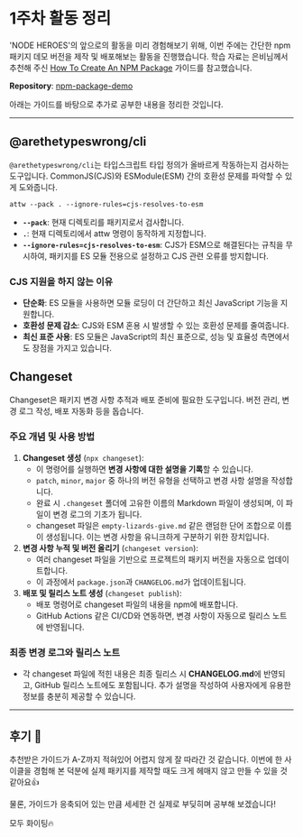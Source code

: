 # 1주차 활동 정리

'NODE HEROES'의 앞으로의 활동을 미리 경험해보기 위해, 이번 주에는 간단한 npm 패키지 데모 버전을 제작 및 배포해보는 활동을 진행했습니다.
학습 자료는 은비님께서 추천해 주신 [How To Create An NPM Package](https://www.totaltypescript.com/how-to-create-an-npm-package) 가이드를 참고했습니다.

**Repository**: [npm-package-demo](https://github.com/SEMIN-97/npm-package-demo)

아래는 가이드를 바탕으로 추가로 공부한 내용을 정리한 것입니다.

---

## @arethetypeswrong/cli
`@arethetypeswrong/cli`는 타입스크립트 타입 정의가 올바르게 작동하는지 검사하는 도구입니다. CommonJS(CJS)와 ESModule(ESM) 간의 호환성 문제를 파악할 수 있게 도와줍니다.

```
attw --pack . --ignore-rules=cjs-resolves-to-esm
```
- **`--pack`**: 현재 디렉토리를 패키지로서 검사합니다.
- **`.`**: 현재 디렉토리에서 attw 명령이 동작하게 지정합니다.
- **`--ignore-rules=cjs-resolves-to-esm`**: CJS가 ESM으로 해결된다는 규칙을 무시하여, 패키지를 ES 모듈 전용으로 설정하고 CJS 관련 오류를 방지합니다.

### CJS 지원을 하지 않는 이유
- **단순화**: ES 모듈을 사용하면 모듈 로딩이 더 간단하고 최신 JavaScript 기능을 지원합니다.
- **호환성 문제 감소**: CJS와 ESM 혼용 시 발생할 수 있는 호환성 문제를 줄여줍니다.
- **최신 표준 사용**: ES 모듈은 JavaScript의 최신 표준으로, 성능 및 효율성 측면에서도 장점을 가지고 있습니다.
 
## Changeset
Changeset은 패키지 변경 사항 추적과 배포 준비에 필요한 도구입니다. 버전 관리, 변경 로그 작성, 배포 자동화 등을 돕습니다.

### 주요 개념 및 사용 방법

1. **Changeset 생성** (`npx changeset`):
    - 이 명령어를 실행하면 **변경 사항에 대한 설명을 기록**할 수 있습니다.
    - `patch`, `minor`, `major` 중 하나의 버전 유형을 선택하고 변경 사항 설명을 작성합니다.
    - 완료 시 `.changeset` 폴더에 고유한 이름의 Markdown 파일이 생성되며, 이 파일이 변경 로그의 기초가 됩니다.
    - changeset 파일은 `empty-lizards-give.md` 같은 랜덤한 단어 조합으로 이름이 생성됩니다. 이는 변경 사항을 유니크하게 구분하기 위한 장치입니다.
2. **변경 사항 누적 및 버전 올리기** (`changeset version`):
    - 여러 changeset 파일을 기반으로 프로젝트의 패키지 버전을 자동으로 업데이트합니다.
     - 이 과정에서 `package.json`과 `CHANGELOG.md`가 업데이트됩니다.
3. **배포 및 릴리스 노트 생성** (`changeset publish`):
    - 배포 명령어로 changeset 파일의 내용을 npm에 배포합니다.
    - GitHub Actions 같은 CI/CD와 연동하면, 변경 사항이 자동으로 릴리스 노트에 반영됩니다.

### 최종 변경 로그와 릴리스 노트
- 각 changeset 파일에 적힌 내용은 최종 릴리스 시 **CHANGELOG.md**에 반영되고, GitHub 릴리스 노트에도 포함됩니다. 추가 설명을 작성하여 사용자에게 유용한 정보를 충분히 제공할 수 있습니다.

---

## 후기 🏃
추천받은 가이드가 A-Z까지 적혀있어 어렵지 않게 잘 따라간 것 같습니다. 이번에 한 사이클을 경험해 본 덕분에 실제 패키지를 제작할 때도 크게 헤매지 않고 만들 수 있을 것 같아요👍

물론, 가이드가 응축되어 있는 만큼 세세한 건 실제로 부딪히며 공부해 보겠습니다!

모두 화이팅🔥

